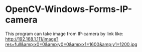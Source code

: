 OpenCV-Windows-Forms-IP-camera
==============================

This program can take image from IP-camera by link like: http://192.168.1.111/image?res=full&amp;x0=0&amp;y0=0&amp;x1=1600&amp;y1=1200.jpg 